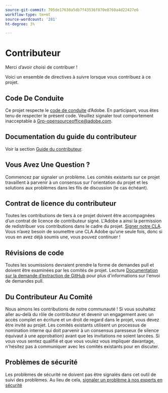 ```yaml
---
source-git-commit: 705de17630a5db7f43536f870e8760a4d22427e6
workflow-type: tm+mt
source-wordcount: '281'
ht-degree: 3%

---
```

# Contributeur

Merci d’avoir choisi de contribuer !

Voici un ensemble de directives à suivre lorsque vous contribuez à ce projet.

## Code De Conduite

Ce projet respecte le [code de conduite](code-of-conduct.md) d’Adobe. En participant, vous êtes tenu de respecter le présent code. Veuillez signaler tout comportement inacceptable à
[Grp-opensourceoffice@adobe.com](mailto:Grp-opensourceoffice@adobe.com).

## Documentation du guide du contributeur

Voir la section [Guide du contributeur](https://experienceleague.adobe.com/docs/contributor/contributor-guide/introduction.html?lang=fr).

## Vous Avez Une Question ?

Commencez par signaler un problème. Les comités existants sur ce projet travaillent à parvenir à un consensus sur l&#39;orientation du projet et les solutions aux problèmes dans les fils de discussion (le cas échéant).

## Contrat de licence du contributeur

Toutes les contributions de tiers à ce projet doivent être accompagnées d’un contrat de licence de contributeur signé. L&#39;Adobe a ainsi la permission de redistribuer vos contributions dans le cadre du projet. [Signer notre CLA](http://opensource.adobe.com/cla.html). Vous n’avez besoin de soumettre une CLA Adobe qu’une seule fois, donc si vous en avez déjà soumis une, vous pouvez continuer !

## Révisions de code

Toutes les soumissions devraient prendre la forme de demandes pull et doivent être examinées par les comités de projet. Lecture [Documentation sur la demande d’extraction de GitHub](https://help.github.com/articles/about-pull-requests/)
pour plus d&#39;informations sur l&#39;envoi de demandes pull.

<!--
Lastly, please follow the [pull request template](PULL_REQUEST_TEMPLATE.md) when
submitting a pull request!
-->

## Du Contributeur Au Comité

Nous aimons les contributions de notre communauté ! Si vous souhaitez aller au-delà du rôle de contributeur et devenir un engagement avec un accès complet en écriture et un droit de regard dans le projet, vous devez être invité au projet. Les comités existants utilisent un processus de nomination interne qui doit parvenir à un consensus paresseux (le silence équivaut à une approbation) avant que les invitations ne soient lancées. Si vous vous sentez qualifié et que vous voulez vous impliquer davantage, n&#39;hésitez pas à communiquer avec les comités existants pour en discuter.

## Problèmes de sécurité

Les problèmes de sécurité ne doivent pas être signalés dans cet outil de suivi des problèmes. Au lieu de cela, [signaler un problème à nos experts en sécurité](https://helpx.adobe.com/fr/security/alertus.html)

